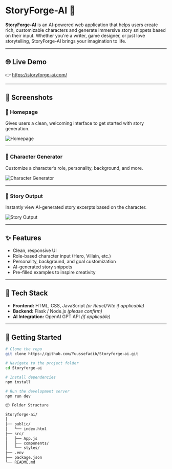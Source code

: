 # StoryForge-AI 🚀

**StoryForge-AI** is an AI-powered web application that helps users create rich, customizable characters and generate immersive story snippets based on their input. Whether you're a writer, game designer, or just love storytelling, StoryForge-AI brings your imagination to life.

---

## 🌐 Live Demo  
👉 https://storyforge-ai.com/

---

## 📸 Screenshots

### 🔹 Homepage  
Gives users a clean, welcoming interface to get started with story generation.

![Homepage](./screenshots/homepage.png)

---

### 🔹 Character Generator  
Customize a character’s role, personality, background, and more.

![Character Generator](./screenshots/character-generator.png)

---

### 🔹 Story Output  
Instantly view AI-generated story excerpts based on the character.

![Story Output](./screenshots/story-output.png)

---

## ✨ Features

- Clean, responsive UI
- Role-based character input (Hero, Villain, etc.)
- Personality, background, and goal customization
- AI-generated story snippets
- Pre-filled examples to inspire creativity

---

## 🧠 Tech Stack

- **Frontend:** HTML, CSS, JavaScript *(or React/Vite if applicable)*
- **Backend:** Flask / Node.js *(please confirm)*
- **AI Integration:** OpenAI GPT API *(if applicable)*

---

## 🚀 Getting Started

```bash
# Clone the repo
git clone https://github.com/Yuussefadib/Storyforge-ai.git

# Navigate to the project folder
cd Storyforge-ai

# Install dependencies
npm install

# Run the development server
npm run dev

📦 Folder Structure

Storyforge-ai/
│
├── public/
│   └── index.html
├── src/
│   ├── App.js
│   ├── components/
│   └── styles/
├── .env
├── package.json
└── README.md


